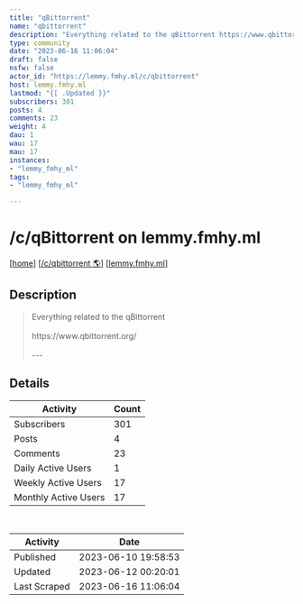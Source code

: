 ```yaml
---
title: "qBittorrent" 
name: "qbittorrent"
description: "Everything related to the qBittorrent https://www.qbittorrent.org/---"
type: community
date: "2023-06-16 11:06:04"
draft: false
nsfw: false
actor_id: "https://lemmy.fmhy.ml/c/qbittorrent"
host: lemmy.fmhy.ml
lastmod: "{[ .Updated }}"
subscribers: 301
posts: 4
comments: 23
weight: 4
dau: 1
wau: 17
mau: 17
instances:
- "lemmy_fmhy_ml"
tags: 
- "lemmy_fmhy_ml"

---
```


# /c/qBittorrent on lemmy.fmhy.ml

[[home](/)]
[[/c/qbittorrent 🌎](https://lemmy.fmhy.ml/c/qbittorrent)]
[[lemmy.fmhy.ml](/instances/lemmy_fmhy_ml)]


## Description 

<blockquote class="description">
Everything related to the qBittorrent <br><br>https://www.qbittorrent.org/<br><br>---
</blockquote>


## Details

| Activity | Count  |
|----------------------|---|
| Subscribers          | 301 |
| Posts                | 4  |
| Comments             | 23  |
| Daily Active Users   | 1  |
| Weekly Active Users  | 17  |
| Monthly Active Users | 17  |

<br>

| Activity | Date |
|----------------------|---|
| Published            | 2023-06-10 19:58:53 |
| Updated              | 2023-06-12 00:20:01 |
| Last Scraped         | 2023-06-16 11:06:04 |
